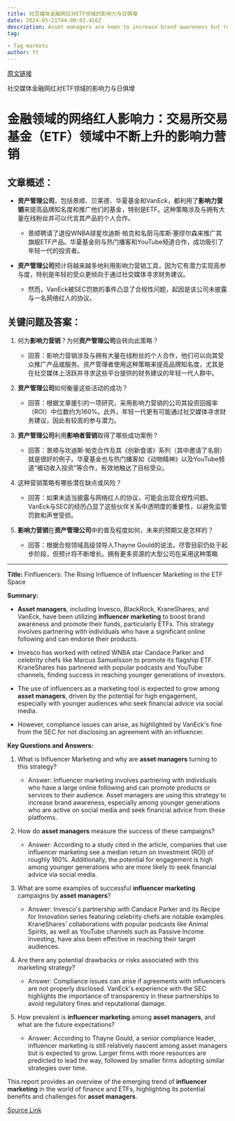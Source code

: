 ```yaml
---
title: 社交媒体金融网红对ETF领域的影响力与日俱增
date: 2024-05-21T04:00:03.416Z
description: Asset managers are keen to increase brand awareness but recent enforcement action highlights difficulties
tag: 

- Tag markets
author: ft
---
```


[原文链接](https://ft.com/content/473ba74a-0245-4067-b41d-c59af4f13aaa)

社交媒体金融网红对ETF领域的影响力与日俱增

# 金融领域的网络红人影响力：交易所交易基金（ETF）领域中不断上升的影响力营销

## 文章概述：
- **资产管理公司**，包括景顺、贝莱德、华夏基金和VanEck，都利用了**影响力营销**来提高品牌知名度和推广他们的基金，特别是ETF。这种策略涉及与拥有大量在线粉丝并可以代言其产品的个人合作。

   - 景顺聘请了退役WNBA球星坎迪斯·帕克和名厨马库斯·塞缪尔森来推广其旗舰ETF产品。华夏基金则与热门播客和YouTube频道合作，成功吸引了年轻一代的投资者。

- **资产管理公司**预计将越来越多地利用影响力营销工具，因为它有潜力实现高参与度，特别是年轻的受众更倾向于通过社交媒体寻求财务建议。

   - 然而，VanEck被SEC罚款的事件凸显了合规性问题，起因是该公司未披露与一名网络红人的协议。

## 关键问题及答案：

1. 何为**影响力营销**？为何**资产管理公司**会转向此策略？
   - 回答：影响力营销涉及与拥有大量在线粉丝的个人合作，他们可以向其受众推广产品或服务。资产管理者使用这种策略来提高品牌知名度，尤其是在社交媒体上活跃并寻求这些平台提供的财务建议的年轻一代人群中。

2. **资产管理公司**如何衡量这些活动的成功？
   - 回答：根据文章援引的一项研究，采用影响力营销的公司其投资回报率（ROI）中位数约为160%。此外，年轻一代更有可能通过社交媒体寻求财务建议，因此有较高的参与潜力。

3. **资产管理公司**利用**影响者营销**取得了哪些成功案例？
   - 回答：景顺与坎迪斯·帕克合作及其《创新食谱》系列（其中邀请了名厨）就是很好的例子。华夏基金也与热门播客如《动物精神》以及YouTube频道“被动收入投资”等合作，有效地触达了目标受众。

4. 这种营销策略有哪些潜在缺点或风险？
   - 回答：如果未适当披露与网络红人的协议，可能会出现合规性问题。VanEck与SEC的经历凸显了这些伙伴关系中透明度的重要性，以避免监管罚款和声誉受损。

5. **影响力营销**在**资产管理公司**中的普及程度如何，未来的预期又是怎样的？
   - 回答：根据合规领域高级领导人Thayne Gould的说法，尽管目前仍处于起步阶段，但预计将不断增长。拥有更多资源的大型公司在采用这种策略

---

**Title:** Finfluencers: The Rising Influence of Influencer Marketing in the ETF Space 

**Summary:** 
- **Asset managers**, including Invesco, BlackRock, KraneShares, and VanEck, have been utilizing **influencer marketing** to boost brand awareness and promote their funds, particularly ETFs. This strategy involves partnering with individuals who have a significant online following and can endorse their products. 

- Invesco has worked with retired WNBA star Candace Parker and celebrity chefs like Marcus Samuelsson to promote its flagship ETF. KraneShares has partnered with popular podcasts and YouTube channels, finding success in reaching younger generations of investors. 

- The use of influencers as a marketing tool is expected to grow among **asset managers**, driven by the potential for high engagement, especially with younger audiences who seek financial advice via social media. 

- However, compliance issues can arise, as highlighted by VanEck's fine from the SEC for not disclosing an agreement with an influencer. 

**Key Questions and Answers:** 

1. What is Influencer Marketing and why are **asset managers** turning to this strategy?
   - Answer: Influencer marketing involves partnering with individuals who have a large online following and can promote products or services to their audience. Asset managers are using this strategy to increase brand awareness, especially among younger generations who are active on social media and seek financial advice from these platforms. 

2. How do **asset managers** measure the success of these campaigns? 
   - Answer: According to a study cited in the article, companies that use influencer marketing see a median return on investment (ROI) of roughly 160%. Additionally, the potential for engagement is high among younger generations who are more likely to seek financial advice via social media. 

3. What are some examples of successful **influencer marketing** campaigns by **asset managers**? 
   - Answer: Invesco's partnership with Candace Parker and its Recipe for Innovation series featuring celebrity chefs are notable examples. KraneShares' collaborations with popular podcasts like Animal Spirits, as well as YouTube channels such as Passive Income Investing, have also been effective in reaching their target audiences. 

4. Are there any potential drawbacks or risks associated with this marketing strategy? 
   - Answer: Compliance issues can arise if agreements with influencers are not properly disclosed. VanEck's experience with the SEC highlights the importance of transparency in these partnerships to avoid regulatory fines and reputational damage. 

5. How prevalent is **influencer marketing** among **asset managers**, and what are the future expectations?
   - Answer: According to Thayne Gould, a senior compliance leader, influencer marketing is still relatively nascent among asset managers but is expected to grow. Larger firms with more resources are predicted to lead the way, followed by smaller firms adopting similar strategies over time. 

This report provides an overview of the emerging trend of **influencer marketing** in the world of finance and ETFs, highlighting its potential benefits and challenges for **asset managers**.

[Source Link](https://ft.com/content/473ba74a-0245-4067-b41d-c59af4f13aaa)

